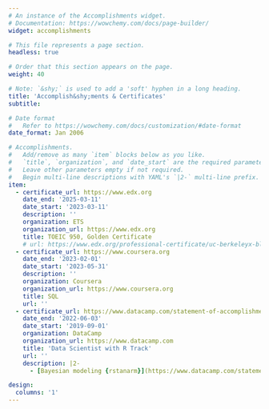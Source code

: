 ```yaml
---
# An instance of the Accomplishments widget.
# Documentation: https://wowchemy.com/docs/page-builder/
widget: accomplishments

# This file represents a page section.
headless: true

# Order that this section appears on the page.
weight: 40

# Note: `&shy;` is used to add a 'soft' hyphen in a long heading.
title: 'Accomplish&shy;ments & Certificates'
subtitle:

# Date format
#   Refer to https://wowchemy.com/docs/customization/#date-format
date_format: Jan 2006

# Accomplishments.
#   Add/remove as many `item` blocks below as you like.
#   `title`, `organization`, and `date_start` are the required parameters.
#   Leave other parameters empty if not required.
#   Begin multi-line descriptions with YAML's `|2-` multi-line prefix.
item:
  - certificate_url: https://www.edx.org
    date_end: '2025-03-11'
    date_start: '2023-03-11'
    description: ''
    organization: ETS
    organization_url: https://www.edx.org
    title: TOEIC 950, Golden Certificate
    # url: https://www.edx.org/professional-certificate/uc-berkeleyx-blockchain-fundamentals
  - certificate_url: https://www.coursera.org
    date_end: '2023-02-01'
    date_start: '2023-05-31'
    description: ''
    organization: Coursera
    organization_url: https://www.coursera.org
    title: SQL 
    url: ''
  - certificate_url: https://www.datacamp.com/statement-of-accomplishment/track/dff70a61d51f9add1429233e3a5cb5991c8b87ba 
    date_end: '2022-06-03'
    date_start: '2019-09-01'
    organization: DataCamp
    organization_url: https://www.datacamp.com
    title: 'Data Scientist with R Track'
    url: ''
    description: |2-
      - [Bayesian modeling {rstanarm}](https://www.datacamp.com/statement-of-accomplishment/course/96cabc3f51ced87fe68d88a67e103482ebec3b6f)

design:
  columns: '1'
---
```

